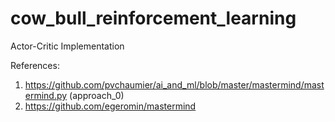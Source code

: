 # cow_bull_reinforcement_learning
Actor-Critic Implementation 

References:
1. https://github.com/pvchaumier/ai_and_ml/blob/master/mastermind/mastermind.py (approach_0)
2. https://github.com/egeromin/mastermind

